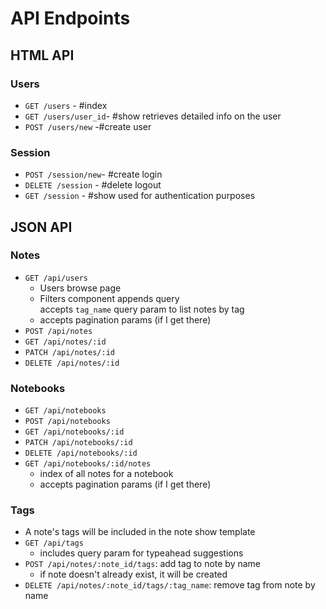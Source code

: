 # API Endpoints

## HTML API

### Users

- `GET /users` - #index
- `GET /users/user_id`- #show retrieves detailed info on the user
- `POST /users/new` -#create user

### Session

- `POST /session/new`- #create login
- `DELETE /session` - #delete logout
- `GET /session` - #show used for authentication purposes

## JSON API

### Notes

- `GET /api/users`
  - Users browse page
  - Filters component appends query  
  accepts `tag_name` query param to list notes by tag
  - accepts pagination params (if I get there)
- `POST /api/notes`
- `GET /api/notes/:id`
- `PATCH /api/notes/:id`
- `DELETE /api/notes/:id`

### Notebooks

- `GET /api/notebooks`
- `POST /api/notebooks`
- `GET /api/notebooks/:id`
- `PATCH /api/notebooks/:id`
- `DELETE /api/notebooks/:id`
- `GET /api/notebooks/:id/notes`
  - index of all notes for a notebook
  - accepts pagination params (if I get there)

### Tags

- A note's tags will be included in the note show template
- `GET /api/tags`
  - includes query param for typeahead suggestions
- `POST /api/notes/:note_id/tags`: add tag to note by name
  - if note doesn't already exist, it will be created
- `DELETE /api/notes/:note_id/tags/:tag_name`: remove tag from note by
  name
